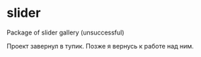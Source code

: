 # slider
Package of slider gallery (unsuccessful)

Проект завернул в тупик.
Позже я вернусь к работе над ним.
